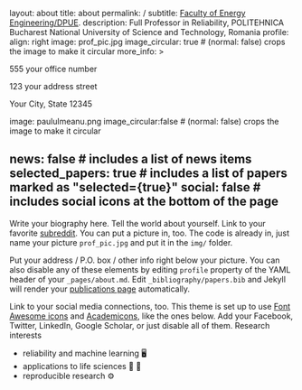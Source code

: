 layout: about
title: about
permalink: /
subtitle: <a href='https://upb.ro/en/'>Faculty of Energy Engineering/DPUE</a>. 
description: Full Professor in Reliability, POLITEHNICA Bucharest National University of Science and Technology, Romania
profile:
  align: right
  image: prof_pic.jpg
  image_circular: true # (normal: false) crops the image to make it circular
  more_info: >
    <p>555 your office number</p>
    <p>123 your address street</p>
    <p>Your City, State 12345</p>
  image: paululmeanu.png
  image_circular:false # (normal: false) crops the image to make it circular
  

news: false # includes a list of news items
selected_papers: true # includes a list of papers marked as "selected={true}"
social: false # includes social icons at the bottom of the page
---


Write your biography here. Tell the world about yourself. Link to your favorite [subreddit](http://reddit.com). You can put a picture in, too. The code is already in, just name your picture `prof_pic.jpg` and put it in the `img/` folder.

Put your address / P.O. box / other info right below your picture. You can also disable any of these elements by editing `profile` property of the YAML header of your `_pages/about.md`. Edit `_bibliography/papers.bib` and Jekyll will render your [publications page](/al-folio/publications/) automatically.

Link to your social media connections, too. This theme is set up to use [Font Awesome icons](https://fontawesome.com/) and [Academicons](https://jpswalsh.github.io/academicons/), like the ones below. Add your Facebook, Twitter, LinkedIn, Google Scholar, or just disable all of them.
Research interests
- reliability and machine learning 🖥️
- applications to life sciences 🌱 🐝
- reproducible research ⚙️

